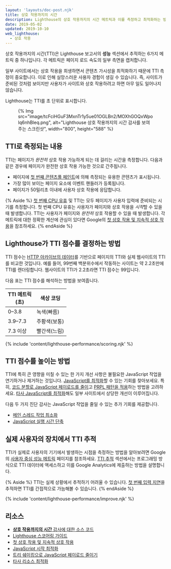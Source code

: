```yaml
---
layout: 'layouts/doc-post.njk'
title: 상호 작용까지의 시간
description: Lighthouse의 상호 작용까지의 시간 메트릭과 이를 측정하고 최적화하는 방법에 대해 알아봅니다.
date: 2019-05-02
updated: 2019-10-10
web_lighthouse:
  - 상호 작용
---
```


상호 작용까지의 시간(TTI)은 Lighthouse 보고서의 **성능** 섹션에서 추적하는 6가지 메트릭 중 하나입니다. 각 메트릭은 페이지 로드 속도의 일부 측면을 캡처합니다.

일부 사이트에서는 상호 작용을 희생하면서 콘텐츠 가시성을 최적화하기 때문에 TTI 측정이 중요합니다. 이로 인해 실망스러운 사용자 경험이 생길 수 있습니다. 즉, 사이트가 준비된 것처럼 보이지만 사용자가 사이트와 상호 작용하려고 하면 아무 일도 일어나지 않습니다.

Lighthouse는 TTI를 초 단위로 표시합니다.

<figure>{% Img src="image/tcFciHGuF3MxnTr1y5ue01OGLBn2/MOXhGOQxWpolq6nhBleq.png", alt="Lighthouse 상호 작용까지의 시간 감사를 보여주는 스크린샷", width="800", height="588" %}</figure>

## TTI로 측정되는 내용

TTI는 페이지가 *완전히* 상호 작용 가능하게 되는 데 걸리는 시간을 측정합니다. 다음과 같은 경우에 페이지가 완전한 상호 작용 가능한 것으로 간주됩니다.

- 페이지에 [첫 번째 콘텐츠풀 페인트](https://web.dev/fcp/)에 의해 측정되는 유용한 콘텐츠가 표시됩니다.
- 가장 많이 보이는 페이지 요소에 이벤트 핸들러가 등록됩니다.
- 페이지가 50밀리초 이내에 사용자 상호 작용에 응답합니다.

{% Aside %} [첫 번째 CPU 유휴](/docs/lighthouse/performance/first-cpu-idle/) 및 TTI는 모두 페이지가 사용자 입력에 준비되는 시기를 측정합니다. 첫 번째 CPU 유휴는 사용자가 페이지와 상호 작용을 *시작*할 수 있을 때 발생합니다. TTI는 사용자가 페이지와 *완전히* 상호 작용할 수 있을 때 발생합니다. 각 메트릭에 대한 정확한 계산에 관심이 있다면 Google의 [첫 상호 작용 및 지속적 상호 작용](https://docs.google.com/document/d/1GGiI9-7KeY3TPqS3YT271upUVimo-XiL5mwWorDUD4c/edit)을 참조하세요. {% endAside %}

## Lighthouse가 TTI 점수를 결정하는 방법

TTI 점수는 [HTTP 아카이브의 데이터](https://httparchive.org/reports/loading-speed#ttci)를 기반으로 페이지의 TTI와 실제 웹사이트의 TTI를 비교한 것입니다. 예를 들어, 99번째 백분위수에서 작동하는 사이트는 약 2.2초만에 TTI를 렌더링합니다. 웹사이트의 TTI가 2.2초라면 TTI 점수는 99입니다.

다음 표는 TTI 점수를 해석하는 방법을 보여줍니다.

<div class="table-wrapper scrollbar">
  <table>
    <thead>
      <tr>
        <th>TTI 메트릭<br>(초)</th>
        <th>색상 코딩</th>
      </tr>
    </thead>
    <tbody>
      <tr>
        <td>0–3.8</td>
        <td>녹색(빠름)</td>
      </tr>
      <tr>
        <td>3.9–7.3</td>
        <td>주황색(보통)</td>
      </tr>
      <tr>
        <td>7.3 이상</td>
        <td>빨간색(느림)</td>
      </tr>
    </tbody>
  </table>
</div>

{% include 'content/lighthouse-performance/scoring.njk' %}

## TTI 점수를 높이는 방법

TTI에 특히 큰 영향을 미칠 수 있는 한 가지 개선 사항은 불필요한 JavaScript 작업을 연기하거나 제거하는 것입니다. [JavaScript를 최적화](https://web.dev/fast/#optimize-your-javascript)할 수 있는 기회를 찾아보세요. 특히, [코드 분할로 JavaScript 페이로드를 줄이](https://web.dev/apply-instant-loading-with-prpl)고 [PRPL 패턴을 적용](https://web.dev/reduce-javascript-payloads-with-code-splitting)하는 방법을 고려하세요. [타사 JavaScript를 최적화](https://web.dev/fast/#optimize-your-third-party-resources)해도 일부 사이트에서 상당한 개선이 이루어집니다.

다음 두 가지 진단 감사는 JavaScript 작업을 줄일 수 있는 추가 기회를 제공합니다.

- [메인 스레드 작업 최소화](/docs/lighthouse/performance/mainthread-work-breakdown/)
- [JavaScript 실행 시간 단축](/docs/lighthouse/performance/bootup-time/)

## 실제 사용자의 장치에서 TTI 추적

TTI가 실제로 사용자의 기기에서 발생하는 시점을 측정하는 방법을 알아보려면 Google의 [사용자 중심 성능 메트릭](https://developers.google.com/web/fundamentals/performance/user-centric-performance-metrics) 페이지를 참조하세요. [TTI 추적](https://developers.google.com/web/fundamentals/performance/user-centric-performance-metrics#tracking_tti) 섹션에서는 프로그래밍 방식으로 TTI 데이터에 액세스하고 이를 Google Analytics에 제출하는 방법을 설명합니다.

{% Aside %} TTI는 실제 상황에서 추적하기 어려울 수 있습니다. [첫 번째 입력 지연](https://developers.google.com/web/updates/2018/05/first-input-delay)을 추적하면 TTI를 간접적으로 가늠해볼 수 있습니다. {% endAside %}

{% include 'content/lighthouse-performance/improve.njk' %}

## 리소스

- [**상호 작용까지의 시간** 감사에 대한 소스 코드](https://github.com/GoogleChrome/lighthouse/blob/master/lighthouse-core/audits/metrics/interactive.js)
- [Lighthouse 스코어링 가이드](/docs/lighthouse/performance/performance-scoring/)
- [첫 상호 작용 및 지속적 상호 작용](https://docs.google.com/document/d/1GGiI9-7KeY3TPqS3YT271upUVimo-XiL5mwWorDUD4c/edit)
- [JavaScript 시작 최적화](https://developers.google.com/web/fundamentals/performance/optimizing-content-efficiency/javascript-startup-optimization/)
- [트리 쉐이킹으로 JavaScript 페이로드 줄이기](https://developers.google.com/web/fundamentals/performance/optimizing-javascript/tree-shaking/)
- [타사 리소스 최적화](https://web.dev/fast/#optimize-your-third-party-resources)
